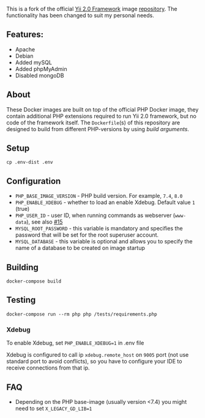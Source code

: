 This is a fork of the official  [Yii 2.0 Framework](http://www.yiiframework.com/) image [repository](https://github.com/yiisoft/yii2-docker). The functionality has been changed to suit my personal needs.

## Features:
- Apache
- Debian
- Added mySQL
- Added phpMyAdmin
- Disabled mongoDB

## About

These Docker images are built on top of the official PHP Docker image, they contain additional PHP extensions required to run Yii 2.0 framework, but no code of the framework itself.
The `Dockerfile`(s) of this repository are designed to build from different PHP-versions by using *build arguments*.

## Setup

    cp .env-dist .env

## Configuration

- `PHP_BASE_IMAGE_VERSION` - PHP build version. For example, `7.4`, `8.0`
- `PHP_ENABLE_XDEBUG` - whether to load an enable Xdebug. Default value `1` (true) 
- `PHP_USER_ID` - user ID, when running commands as webserver (`www-data`), see also [#15](https://github.com/yiisoft/yii2-docker/issues/15)
- `MYSQL_ROOT_PASSWORD` - this variable is mandatory and specifies the password that will be set for the root superuser account.
- `MYSQL_DATABASE` - this variable is optional and allows you to specify the name of a database to be created on image startup


## Building

    docker-compose build

## Testing

    docker-compose run --rm php php /tests/requirements.php

### Xdebug

To enable Xdebug, set `PHP_ENABLE_XDEBUG=1` in .env file

Xdebug is configured to call ip `xdebug.remote_host` on `9005` port (not use standard port to avoid conflicts),
so you have to configure your IDE to receive connections from that ip.

## FAQ

- Depending on the PHP base-image (usually version <7.4) you might need to set `X_LEGACY_GD_LIB=1`
